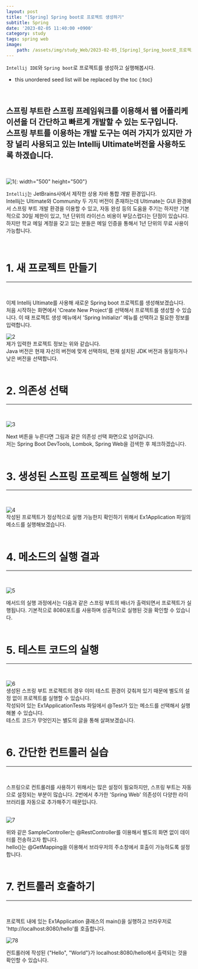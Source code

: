 ```yaml
---
layout: post
title: "[Spring] Spring boot로 프로젝트 생성하기"
subtitle: Spring
date: '2023-02-05 11:40:00 +0900'
category: study
tags: spring web
image:
    path: /assets/img/study_Web/2023-02-05_[Spring]_Spring_boot로_프로젝트_생성하기/logo.png
---
```


`Intellij IDE`와 `Spring boot`로 프로젝트를 생성하고 실행해봅시다.

<!--more-->

* this unordered seed list will be replaced by the toc
{:toc}
<br>

스프링 부트란 스프링 프레임워크를 이용해서 웹 어플리케이션을 더 간단하고 빠르게 개발할 수 있는 도구입니다.<br>
스프링 부트를 이용하는 개발 도구는 여러 가지가 있지만 가장 널리 사용되고 있는 Intellij Ultimate버전을 사용하도록 하겠습니다.<br>
---
<br>

![1](/assets/img/study_Web/2023-02-05_[Spring]_Spring_boot로_프로젝트_생성하기/intellij.png){: width="500" height="500"}

`Intellij`는 JetBrains사에서 제작한 상용 자바 통합 개발 환경입니다.
<br>
Intellij는 Ultimate와 Community 두 가지 버전이 존재하는데 Ultimate는 GUI 환경에서 스프링 부트 개발 환경을 이용할 수 있고, 자동 완성 등의 도움을 주기는 하지만 기본적으로 30일 제한이 있고, 1년 단위의 라이선스 비용이 부담스럽다는 단점이 있습니다.
<br>
하지만 학교 메일 계정을 갖고 있는 분들은 메일 인증을 통해서 1년 단위의 무료 사용이 가능합니다.

<br>

# 1. 새 프로젝트 만들기
---
<br>

이제 Intellij Ultimate를 사용해 새로운 Spring boot 프로젝트를 생성해보겠습니다.<br>
처음 시작하는 화면에서 'Create New Project'를 선택해서 프로젝트를 생성할 수 있습니다. 이 때 프로젝트 생성 메뉴에서 'Spring Initializr' 메뉴를 선택하고 필요한 정보를 입력합니다.<br>

![2](/assets/img/study_Web/2023-02-05_[Spring]_Spring_boot로_프로젝트_생성하기/p1_modified.png)<br>
제가 입력한 프로젝트 정보는 위와 같습니다.<br>
Java 버전은 현재 자신의 버전에 맞게 선택하되, 현재 설치된 JDK 버전과 동일하거나 낮은 버전을 선택합니다.<br>
<br>

# 2. 의존성 선택
---
<br>

![3](/assets/img/study_Web/2023-02-05_[Spring]_Spring_boot로_프로젝트_생성하기/p2_modified.png)<br>

Next 버튼을 누른다면 그림과 같은 의존성 선택 화면으로 넘어갑니다. <br>
저는 Spring Boot DevTools, Lombok, Spring Web을 검색한 후 체크하겠습니다.<br>
<br>

# 3. 생성된 스프링 프로젝트 실행해 보기
---
<br>

![4](/assets/img/study_Web/2023-02-05_[Spring]_Spring_boot로_프로젝트_생성하기/p3_modified.png)<br>
작성된 프로젝트가 정상적으로 실행 가능한지 확인하기 위해서 Ex1Application 파일의 메소드를 실행해보겠습니다.<br>
<br>

# 4. 메소드의 실행 결과
---
<br>

![5](/assets/img/study_Web/2023-02-05_[Spring]_Spring_boot로_프로젝트_생성하기/p4_modified.png)
<br>

메서드의 실행 과정에서는 다음과 같은 스프링 부트의 배너가 출력되면서 프로젝트가 실행됩니다. 기본적으로 8080포트를 사용하며 성공적으로 실행된 것을 확인할 수 있습니다.<br>
<br>

# 5. 테스트 코드의 실행
---
<br>

![6](/assets/img/study_Web/2023-02-05_[Spring]_Spring_boot로_프로젝트_생성하기/p5_modified.png)<br>
생성된 스프링 부트 프로젝트의 경우 이미 테스트 환경이 갖춰져 있기 때문에 별도의 설정 없이 프로젝트를 실행할 수 있습니다. <br>
작성되어 있는 Ex1ApplicationTests 파일에서 @Test가 있는 메소드를 선택해서 실행해볼 수 있습니다.<br>
테스트 코드가 무엇인지는 별도의 글을 통해 살펴보겠습니다.<br>
<br>

# 6. 간단한 컨트롤러 실습
---
<br>

스프링으로 컨트롤러를 사용하기 위해서는 많은 설정이 필요하지만, 스프링 부트는 자동으로 설정되는 부분이 많습니다. 2번에서 추가한 'Spring Web' 의존성이 다양한 라이브러리를 자동으로 추가해주기 때문입니다.<br>
<br>

![7](/assets/img/study_Web/2023-02-05_[Spring]_Spring_boot로_프로젝트_생성하기/p6_modified.png)<br>

위와 같은 SampleController는 @RestController를 이용해서 별도의 화면 없이 데이터를 전송하고자 합니다.<br>
hello()는 @GetMapping을 이용해서 브라우저의 주소창에서 호출이 가능하도록 설정합니다.<br>
<br>

# 7. 컨트롤러 호출하기
---
<br>

프로젝트 내에 있는 Ex1Application 클래스의 main()을 실행하고 브라우저로 'http://localhost:8080/hello'를 호출합니다.<br>

![78](/assets/img/study_Web/2023-02-05_[Spring]_Spring_boot로_프로젝트_생성하기/p7_modified.png)<br>

컨트롤러에 작성된 {"Hello", "World"}가 localhost:8080/hello에서 출력되는 것을 확인할 수 있습니다.